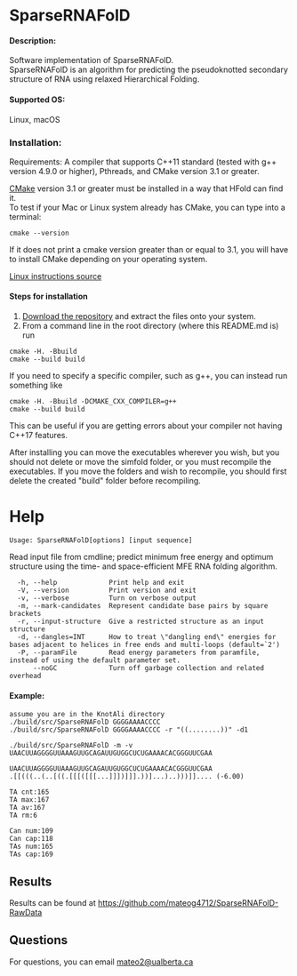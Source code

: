# SparseRNAFolD

#### Description:
Software implementation of SparseRNAFolD.      
SparseRNAFolD is an algorithm for predicting the pseudoknotted secondary structure of RNA using relaxed Hierarchical Folding.

#### Supported OS: 
Linux, macOS


### Installation:  
Requirements: A compiler that supports C++11 standard (tested with g++ version 4.9.0 or higher), Pthreads, and CMake version 3.1 or greater.    

[CMake](https://cmake.org/install/) version 3.1 or greater must be installed in a way that HFold can find it.    
To test if your Mac or Linux system already has CMake, you can type into a terminal:      
```
cmake --version
```
If it does not print a cmake version greater than or equal to 3.1, you will have to install CMake depending on your operating system.

[Linux instructions source](https://geeksww.com/tutorials/operating_systems/linux/installation/downloading_compiling_and_installing_cmake_on_linux.php)

#### Steps for installation   
1. [Download the repository](https://github.com/mateog4712/SparseRNAFolD.git) and extract the files onto your system.
2. From a command line in the root directory (where this README.md is) run
```
cmake -H. -Bbuild
cmake --build build
```   
If you need to specify a specific compiler, such as g++, you can instead run something like   
```
cmake -H. -Bbuild -DCMAKE_CXX_COMPILER=g++
cmake --build build
```   
This can be useful if you are getting errors about your compiler not having C++17 features.

After installing you can move the executables wherever you wish, but you should not delete or move the simfold folder, or you must recompile the executables. If you move the folders and wish to recompile, you should first delete the created "build" folder before recompiling.

Help
========================================

```
Usage: SparseRNAFolD[options] [input sequence]
```

Read input file from cmdline; predict minimum free energy and optimum structure using the time- and space-efficient MFE RNA folding algorithm.

```
  -h, --help             Print help and exit
  -V, --version          Print version and exit
  -v, --verbose          Turn on verbose output
  -m, --mark-candidates  Represent candidate base pairs by square brackets
  -r, --input-structure  Give a restricted structure as an input structure
  -d, --dangles=INT      How to treat \"dangling end\" energies for bases adjacent to helices in free ends and multi-loops (default=`2')
  -P, --paramFile        Read energy parameters from paramfile, instead of using the default parameter set.
      --noGC             Turn off garbage collection and related overhead
```

#### Example:
    assume you are in the KnotAli directory
    ./build/src/SparseRNAFolD GGGGAAAACCCC
    ./build/src/SparseRNAFolD GGGGAAAACCCC -r "((........))" -d1

```
./build/src/SparseRNAFolD -m -v UAACUUAGGGGUUAAAGUUGCAGAUUGUGGCUCUGAAAACACGGGUUCGAA

UAACUUAGGGGUUAAAGUUGCAGAUUGUGGCUCUGAAAACACGGGUUCGAA
.[[(((..(..[((.[[[([[[...]]])]]].))]...)..)))]].... (-6.00)

TA cnt:165
TA max:167
TA av:167
TA rm:6

Can num:109
Can cap:118
TAs num:165
TAs cap:169
```
    
## Results
Results can be found at https://github.com/mateog4712/SparseRNAFolD-RawData

## Questions
For questions, you can email mateo2@ualberta.ca

